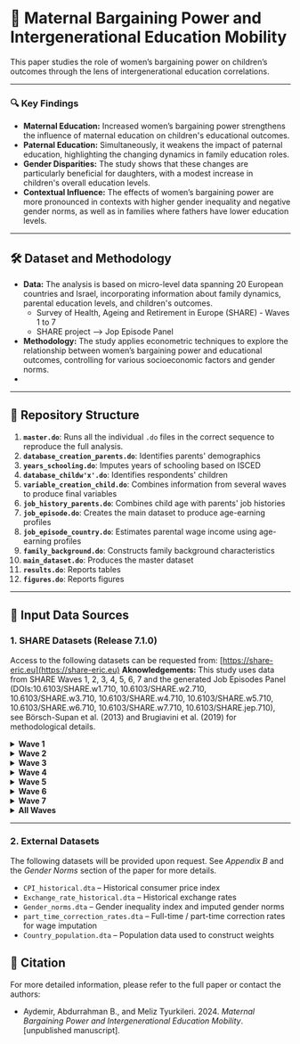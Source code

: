 # 🧠 Maternal Bargaining Power and Intergenerational Education Mobility

This paper studies the role of women’s bargaining power on children’s outcomes through the lens of intergenerational education correlations.

---

### 🔍 Key Findings

- **Maternal Education:** Increased women’s bargaining power strengthens the influence of maternal education on children's educational outcomes.
- **Paternal Education:** Simultaneously, it weakens the impact of paternal education, highlighting the changing dynamics in family education roles.
- **Gender Disparities:** The study shows that these changes are particularly beneficial for daughters, with a modest increase in children's overall education levels.
- **Contextual Influence:** The effects of women’s bargaining power are more pronounced in contexts with higher gender inequality and negative gender norms, as well as in families where fathers have lower education levels.

---

## 🛠️ Dataset and Methodology

- **Data:** The analysis is based on micro-level data spanning 20 European countries and Israel, incorporating information about family dynamics, parental education levels, and children's outcomes.   
  - Survey of Health, Ageing and Retirement in Europe (SHARE) - Waves 1 to 7   
  - SHARE project --> Jop Episode Panel   
- **Methodology:** The study applies econometric techniques to explore the relationship between women’s bargaining power and educational outcomes, controlling for various socioeconomic factors and gender norms.
- 
---

## 📂 Repository Structure

1. **`master.do`**: Runs all the individual `.do` files in the correct sequence to reproduce the full analysis.
2.  **`database_creation_parents.do`**: Identifies parents' demographics
3. **`years_schooling.do`**: Imputes years of schooling based on ISCED
4. **`database_childw'x'.do`**: Identifies respondents' children
5. **`variable_creation_child.do`**: Combines information from several waves to produce final variables
6. **`job_history_parents.do`**: Combines child age with parents' job histories
7. **`job_episode.do`**: Creates the main dataset to produce age-earning profiles
8. **`job_episode_country.do`**: Estimates parental wage income using age-earning profiles
9. **`family_background.do`**: Constructs family background characteristics
10. **`main_dataset.do`**: Produces the master dataset
11. **`results.do`**: Reports tables
12. **`figures.do`**: Reports figures

---

## 📂 Input Data Sources

### 1. SHARE Datasets (Release 7.1.0)

Access to the following datasets can be requested from: [https://share-eric.eu](https://share-eric.eu)
**Aknowledgements:** This study uses data from SHARE Waves 1, 2, 3, 4, 5, 6, 7 and the generated Job Episodes Panel (DOIs:10.6103/SHARE.w1.710, 10.6103/SHARE.w2.710, 10.6103/SHARE.w3.710, 10.6103/SHARE.w4.710, 10.6103/SHARE.w5.710, 10.6103/SHARE.w6.710, 10.6103/SHARE.w7.710, 10.6103/SHARE.jep.710), see Börsch-Supan et al. (2013) and Brugiavini et al. (2019) for methodological details. 

<details>
<summary><strong>Wave 1</strong></summary>

- `sharew1_rel7-1-0_ch` – Children questionnaire  
- `sharew1_rel7-1-0_dn` – Respondents' demographics  
- `sharew1_rel7-1-0_gv_isced` – ISCED education levels  
- `sharew1_rel7-1-0_technical_variables` – Main identifiers, country info  
</details>

<details>
<summary><strong>Wave 2</strong></summary>

- `sharew2_rel7-1-0_ch`  
- `sharew2_rel7-1-0_dn`  
- `sharew2_rel7-1-0_gv_isced`  
- `sharew2_rel7-1-0_technical_variables`  
</details>

<details>
<summary><strong>Wave 3</strong></summary>

- `sharew3_rel7-1-0_ch`  
- `sharew3_rel7-1-0_dn`  
- `sharew3_rel7-1-0_gv_isced`  
- `sharew3_rel7-1-0_technical_variables`  
</details>

<details>
<summary><strong>Wave 4</strong></summary>

- `sharew4_rel7-1-0_ch`  
- `sharew4_rel7-1-0_dn`  
- `sharew4_rel7-1-0_gv_isced`  
- `sharew4_rel7-1-0_technical_variables`  
</details>

<details>
<summary><strong>Wave 5</strong></summary>

- `sharew5_rel7-1-0_ch`  
- `sharew5_rel7-1-0_dn`  
- `sharew5_rel7-1-0_gv_isced`  
- `sharew5_rel7-1-0_technical_variables`  
</details>

<details>
<summary><strong>Wave 6</strong></summary>

- `sharew6_rel7-1-0_ch`  
- `sharew6_rel7-1-0_gv_children`  
- `sharew6_rel7-1-0_dn`  
- `sharew6_rel7-1-0_gv_isced`  
- `sharew6_rel7-1-0_technical_variables`  
</details>

<details>
<summary><strong>Wave 7</strong></summary>

- `sharew7_rel7-1-0_ch`  
- `sharew7_rel7-1-0_dn`  
- `sharew7_rel7-1-0_gv_isced`  
- `sharew7_rel7-1-0_technical_variables`  
</details>

<details>
<summary><strong>All Waves</strong></summary>

- `sharewX_rel7-1-0_gv_allwaves_cv_r` – Cross-wave constructed variables  
- `sharewX_rel7-1-0_gv_job_episodes_panel` – Job episode panel data  
</details>

---

### 2. External Datasets

The following datasets will be provided upon request. See *Appendix B* and the *Gender Norms* section of the paper for more details.

- `CPI_historical.dta` – Historical consumer price index  
- `Exchange_rate_historical.dta` – Historical exchange rates  
- `Gender_norms.dta` – Gender inequality index and imputed gender norms  
- `part_time_correction_rates.dta` – Full-time / part-time correction rates for wage imputation  
- `Country_population.dta` – Population data used to construct weights  

## 📜 Citation
For more detailed information, please refer to the full paper or contact the authors:
- Aydemir, Abdurrahman B., and Meliz Tyurkileri. 2024. _Maternal Bargaining Power and Intergenerational Education Mobility_. [unpublished manuscript].
  

